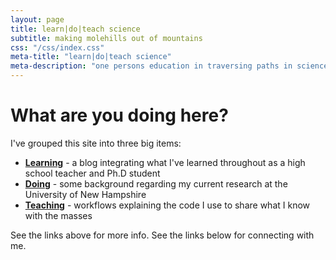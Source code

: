 ```yaml
---
layout: page
title: learn|do|teach science
subtitle: making molehills out of mountains
css: "/css/index.css"
meta-title: "learn|do|teach science"
meta-description: "one persons education in traversing paths in science"
---
```


# What are you doing here?

I've grouped this site into three big items:  
- [**Learning**](https://devonorourke.github.io/learning) - a blog integrating what I've learned throughout as a high school teacher and Ph.D student  
- [**Doing**](https://devonorourke.github.io/doing) - some background regarding my current research at the University of New Hampshire  
- [**Teaching**](https://devonorourke.github.io/teaching) - workflows explaining the code I use to share what I know with the masses  

See the links above for more info. See the links below for connecting with me.
